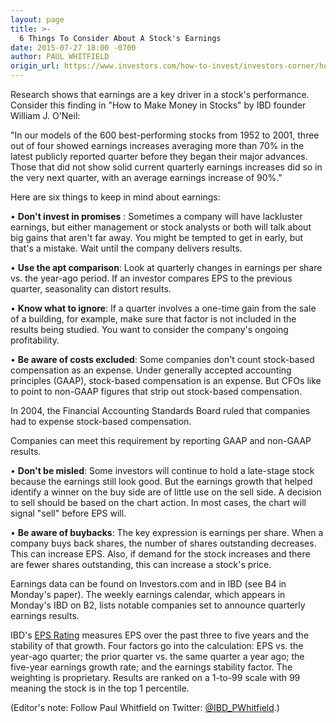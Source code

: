 ```yaml
---
layout: page
title: >-
  6 Things To Consider About A Stock's Earnings
date: 2015-07-27 18:00 -0700
author: PAUL WHITFIELD
origin_url: https://www.investors.com/how-to-invest/investors-corner/how-to-weigh-earnings/
---
```


Research shows that earnings are a key driver in a stock's performance. Consider this finding in "How to Make Money in Stocks" by IBD founder William J. O'Neil:

"In our models of the 600 best-performing stocks from 1952 to 2001, three out of four showed earnings increases averaging more than 70% in the latest publicly reported quarter before they began their major advances. Those that did not show solid current quarterly earnings increases did so in the very next quarter, with an average earnings increase of 90%."

Here are six things to keep in mind about earnings:

• **Don't invest in promises** : Sometimes a company will have lackluster earnings, but either management or stock analysts or both will talk about big gains that aren't far away. You might be tempted to get in early, but that's a mistake. Wait until the company delivers results.

• **Use the apt comparison**: Look at quarterly changes in earnings per share vs. the year-ago period. If an investor compares EPS to the previous quarter, seasonality can distort results.

• **Know what to ignore**: If a quarter involves a one-time gain from the sale of a building, for example, make sure that factor is not included in the results being studied. You want to consider the company's ongoing profitability.

• **Be aware of costs excluded**: Some companies don't count stock-based compensation as an expense. Under generally accepted accounting principles (GAAP), stock-based compensation is an expense. But CFOs like to point to non-GAAP figures that strip out stock-based compensation.

In 2004, the Financial Accounting Standards Board ruled that companies had to expense stock-based compensation.

Companies can meet this requirement by reporting GAAP and non-GAAP results.

• **Don't be misled**: Some investors will continue to hold a late-stage stock because the earnings still look good. But the earnings growth that helped identify a winner on the buy side are of little use on the sell side. A decision to sell should be based on the chart action. In most cases, the chart will signal "sell" before EPS will.

• **Be aware of buybacks**: The key expression is earnings per share. When a company buys back shares, the number of shares outstanding decreases. This can increase EPS. Also, if demand for the stock increases and there are fewer shares outstanding, this can increase a stock's price.

Earnings data can be found on Investors.com and in IBD (see B4 in Monday's paper). The weekly earnings calendar, which appears in Monday's IBD on B2, lists notable companies set to announce quarterly earnings results.

IBD's [EPS Rating](http://research.investors.com/stock-checkup/?nav=ResearchCheckup) measures EPS over the past three to five years and the stability of that growth. Four factors go into the calculation: EPS vs. the year-ago quarter; the prior quarter vs. the same quarter a year ago; the five-year earnings growth rate; and the earnings stability factor. The weighting is proprietary. Results are ranked on a 1-to-99 scale with 99 meaning the stock is in the top 1 percentile.

(Editor's note: Follow Paul Whitfield on Twitter: [@IBD_PWhitfield](https://twitter.com/IBD_PWhitfield).)
